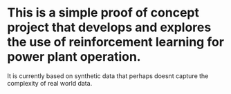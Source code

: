 # This is a simple proof of concept project that develops and explores the use of reinforcement learning for power plant operation.
It is currently based on synthetic data that perhaps doesnt capture the complexity of real world data.

